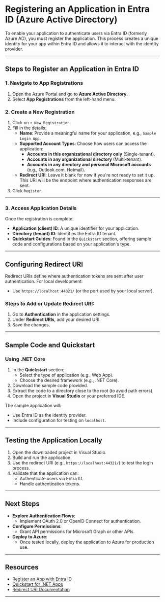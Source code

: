 # Registering an Application in Entra ID (Azure Active Directory)

To enable your application to authenticate users via Entra ID (formerly Azure AD), you must register the application. This process creates a unique identity for your app within Entra ID and allows it to interact with the identity provider.

---

## Steps to Register an Application in Entra ID

### 1. **Navigate to App Registrations**
1. Open the Azure Portal and go to **Azure Active Directory**.
2. Select **App Registrations** from the left-hand menu.

### 2. **Create a New Registration**
1. Click on `+ New Registration`.
2. Fill in the details:
   - **Name**: Provide a meaningful name for your application, e.g., `Sample Login App`.
   - **Supported Account Types**: Choose how users can access the application:
     - **Accounts in this organizational directory only** (Single-tenant).
     - **Accounts in any organizational directory** (Multi-tenant).
     - **Accounts in any directory and personal Microsoft accounts** (e.g., Outlook.com, Hotmail).
   - **Redirect URI**: Leave it blank for now if you're not ready to set it up. This URI will be the endpoint where authentication responses are sent.
3. Click `Register`.

---

### 3. **Access Application Details**
Once the registration is complete:
- **Application (client) ID**: A unique identifier for your application.
- **Directory (tenant) ID**: Identifies the Entra ID tenant.
- **Quickstart Guides**: Found in the `Quickstart` section, offering sample code and configurations based on your application's type.

---

## Configuring Redirect URI

Redirect URIs define where authentication tokens are sent after user authentication. For local development:
- Use `https://localhost:44321/` (or the port used by your local server).

### Steps to Add or Update Redirect URI:
1. Go to **Authentication** in the application settings.
2. Under **Redirect URIs**, add your desired URI.
3. Save the changes.

---

## Sample Code and Quickstart

### Using .NET Core
1. In the **Quickstart** section:
   - Select the type of application (e.g., Web App).
   - Choose the desired framework (e.g., .NET Core).
2. Download the sample code provided.
3. Extract the code to a directory close to the root (to avoid path errors).
4. Open the project in **Visual Studio** or your preferred IDE.

The sample application will:
- Use Entra ID as the identity provider.
- Include configuration for testing on `localhost`.

---

## Testing the Application Locally

1. Open the downloaded project in Visual Studio.
2. Build and run the application.
3. Use the redirect URI (e.g., `https://localhost:44321/`) to test the login process.
4. Validate that the application can:
   - Authenticate users via Entra ID.
   - Handle authentication tokens.

---

## Next Steps

- **Explore Authentication Flows**:
  - Implement OAuth 2.0 or OpenID Connect for authentication.
- **Configure Permissions**:
  - Grant API permissions for Microsoft Graph or other APIs.
- **Deploy to Azure**:
  - Once tested locally, deploy the application to Azure for production use.

---

## Resources

- [Register an App with Entra ID](https://learn.microsoft.com/en-us/azure/active-directory/develop/quickstart-register-app)
- [Quickstart for .NET Apps](https://learn.microsoft.com/en-us/azure/active-directory/develop/quickstart-v2-aspnet-core-webapp)
- [Redirect URI Documentation](https://learn.microsoft.com/en-us/azure/active-directory/develop/reply-url)

---
